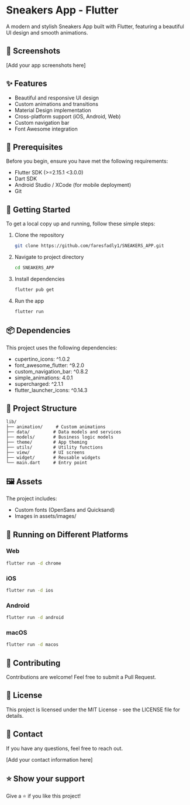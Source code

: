 # Sneakers App - Flutter

A modern and stylish Sneakers App built with Flutter, featuring a beautiful UI design and smooth animations.

## 📱 Screenshots

[Add your app screenshots here]

## ✨ Features

- Beautiful and responsive UI design
- Custom animations and transitions
- Material Design implementation
- Cross-platform support (iOS, Android, Web)
- Custom navigation bar
- Font Awesome integration

## 🔧 Prerequisites

Before you begin, ensure you have met the following requirements:

* Flutter SDK (>=2.15.1 <3.0.0)
* Dart SDK
* Android Studio / XCode (for mobile deployment)
* Git

## 🚀 Getting Started

To get a local copy up and running, follow these simple steps:

1. Clone the repository
   ```sh
   git clone https://github.com/faresfadly1/SNEAKERS_APP.git
   ```

2. Navigate to project directory
   ```sh
   cd SNEAKERS_APP
   ```

3. Install dependencies
   ```sh
   flutter pub get
   ```

4. Run the app
   ```sh
   flutter run
   ```

## 📦 Dependencies

This project uses the following dependencies:

- cupertino_icons: ^1.0.2
- font_awesome_flutter: ^9.2.0
- custom_navigation_bar: ^0.8.2
- simple_animations: 4.0.1
- supercharged: ^2.1.1
- flutter_launcher_icons: ^0.14.3

## 🎯 Project Structure

```
lib/
├── animation/     # Custom animations
├── data/         # Data models and services
├── models/       # Business logic models
├── theme/        # App theming
├── utils/        # Utility functions
├── view/         # UI screens
├── widget/       # Reusable widgets
└── main.dart     # Entry point
```

## 🖼️ Assets

The project includes:
- Custom fonts (OpenSans and Quicksand)
- Images in assets/images/

## 💫 Running on Different Platforms

### Web
```sh
flutter run -d chrome
```

### iOS
```sh
flutter run -d ios
```

### Android
```sh
flutter run -d android
```

### macOS
```sh
flutter run -d macos
```

## 🤝 Contributing

Contributions are welcome! Feel free to submit a Pull Request.

## 📝 License

This project is licensed under the MIT License - see the LICENSE file for details.

## 👤 Contact

If you have any questions, feel free to reach out.

[Add your contact information here]

## ⭐️ Show your support

Give a ⭐️ if you like this project!
